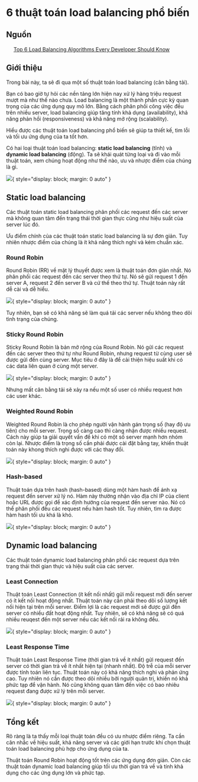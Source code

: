 # 6 thuật toán load balancing phổ biến

## Nguồn

<img src="../../../img/bytebytego.png" width="16" height="16"/> [Top 6 Load Balancing Algorithms Every Developer Should Know](https://www.youtube.com/watch?v=dBmxNsS3BGE)

## Giới thiệu

Trong bài này, ta sẽ đi qua một số thuật toán load balancing (cân bằng tải). 

Bạn có bao giờ tự hỏi các nền tảng lớn hiện nay xử lý hàng triệu request mượt mà như thế nào chưa. Load balancing là một thành phần cực kỳ quan trọng của các ứng dụng quy mô lớn. Bằng cách phân phối công việc đều trên nhiều server, load balancing giúp tăng tính khả dụng (availability), khả năng phản hồi (responsiveness) và khả năng mở rộng (scalability).

Hiểu được các thuật toán load balancing phổ biến sẽ giúp ta thiết kế, tìm lỗi và tối ưu ứng dụng của ta tốt hơn.

Có hai loại thuật toán load balancing: **static load balancing** (tĩnh) và **dynamic load balancing** (động). Ta sẽ khái quát từng loại và đi vào mỗi thuật toán, xem chúng hoạt động như thế nào, ưu và nhược điểm của chúng là gì.

![](figure1.png){ style="display: block; margin: 0 auto" }

## Static load balancing

Các thuật toán static load balancing phân phối các request đến các server mà không quan tâm đến trạng thái thời gian thực cũng như hiệu suất của server lúc đó.

Ưu điểm chính của các thuật toán static load balancing là sự đơn giản. Tuy nhiên nhược điểm của chúng là ít khả năng thích nghi và kém chuẩn xác.

### Round Robin

Round Robin (RR) về mặt lý thuyết được xem là thuật toán đơn giản nhất. Nó phân phối các request đến các server theo thứ tự. Nó sẽ gửi request 1 đến server A, request 2 đến server B và cứ thế theo thứ tự. Thuật toán này rất dễ cài và dễ hiểu.

![](figure2.png){ style="display: block; margin: 0 auto" }

Tuy nhiên, bạn sẽ có khả năng sẽ làm quá tải các server nếu không theo dõi tình trạng của chúng.

### Sticky Round Robin

Sticky Round Robin là bản mở rộng của Round Robin. Nó gửi các request đến các server theo thứ tự như Round Robin, nhưng request từ cùng user sẽ được gửi đến cùng server. Mục tiêu ở đây là để cải thiện hiệu suất khi có các data liên quan ở cùng một server.

![](figure3.png){ style="display: block; margin: 0 auto" }

Nhưng mất cân bằng tải sẽ xảy ra nếu một số user có nhiều request hơn các user khác.

### Weighted Round Robin

Weighted Round Robin là cho phép người vận hành gán trọng số (hay độ ưu tiên) cho mỗi server. Trọng số càng cao thì càng nhận được nhiều request. Cách này giúp ta giải quyết vấn đề khi có một số server mạnh hơn nhóm còn lại. Nhược điểm là trọng số cần phải được cài đặt bằng tay, khiến thuật toán này khong thích nghi được với các thay đổi.

![](figure4.png){ style="display: block; margin: 0 auto" }

### Hash-based

Thuật toán dựa trên hash (hash-based) dùng một hàm hash để ánh xạ request đến server xử lý nó. Hàm này thường nhận vào địa chỉ IP của client hoặc URL được gọi để xác định hướng của request đến server nào. Nó có thể phân phối đều các request nếu hàm hash tốt. Tuy nhiên, tìm ra được hàm hash tối ưu khá là khó.

![](figure5.png){ style="display: block; margin: 0 auto" }

## Dynamic load balancing

Các thuật toán dynamic load balancing phân phối các request dựa trên trạng thái thời gian thực và hiệu suất của các server.

### Least Connection

Thuật toán Least Connection (ít kết nối nhất) gửi mỗi request mới đến server có ít kết nối hoạt động nhất. Thuật toán này cần phải theo dõi số lượng kết nối hiện tại trên mỗi server. Điểm lợi là các request mới sẽ được gửi đến server có nhiều đất hoạt động nhất. Tuy nhiên, sẽ có khả năng sẽ có quá nhiều reuqest đến một server nếu các kết nối rải ra không đều.

![](figure6.png){ style="display: block; margin: 0 auto" }

### Least Response Time

Thuật toán Least Response Time (thời gian trả về ít nhất) gửi request đến server có thời gian trả về ít nhất hiện tại (nhanh nhất). Độ trễ của mỗi server được tính toán liên tục. Thuật toán này có khả năng thích nghi và phản ứng cao. Tuy nhiên nó cần được theo dõi nhiều bởi người quản trị, khiến nó khả phức tạp để vận hành. Nó cũng không quan tâm đến việc có bao nhiêu request đang được xử lý trên mỗi server.

![](figure7.png){ style="display: block; margin: 0 auto" }

## Tổng kết

Rõ ràng là ta thấy mỗi loại thuật toán đều có ưu nhược điểm riêng. Ta cần cân nhắc về hiệu suất, khả năng server và các giới hạn trước khi chọn thuật toán load balancing phù hợp cho ứng dụng của ta.

Thuật toán Round Robin hoạt động tốt trên các ứng dụng đơn giản. Còn các thuật toán dynamic load balancing giúp tối ưu thời gian trả về và tính khả dụng cho các ứng dụng lớn và phức tạp.